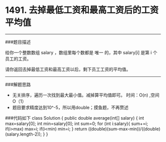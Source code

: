 # 1491. 去掉最低工资和最高工资后的工资平均值
---
###题目描述

给你一个整数数组 salary ，数组里每个数都是 唯一 的，其中 salary[i] 是第 i 个员工的工资。

请你返回去掉最低工资和最高工资以后，剩下员工工资的平均值。


---
###解题思路
* 无关排序，遍历一次找到最大最小值。减掉算平均值即可。 时间：O(n) ,空间O（1）
* 题目要求精度达到10^-5，所以用double；摸鱼题，不再赘述

###代码如下
	class Solution {
    	public double average(int[] salary) {
        	int max=salary[0];
        	int min=salary[0];
        	int sum=0;
        	for (int i:salary){
        	    sum+=i;
        	    if(i>max) max=i;
        	    if(i<min) min=i;
        	}
        	return ((double)(sum-max-min))/((double)(salary.length-2));
    	}
	}